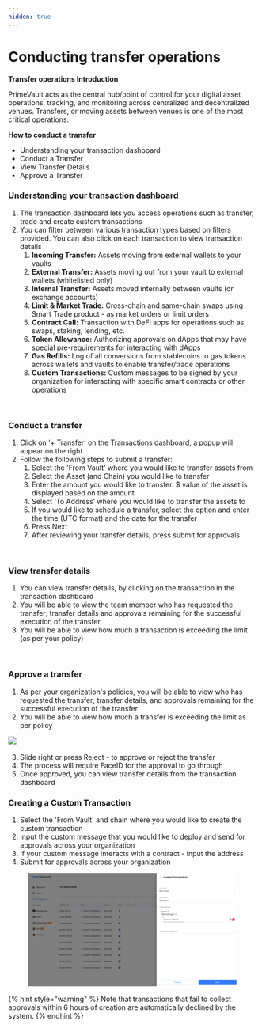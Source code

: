 ```yaml
---
hidden: true
---
```


# Conducting transfer operations

**Transfer operations Introduction**

PrimeVault acts as the central hub/point of control for your digital asset operations, tracking, and monitoring across centralized and decentralized venues. Transfers, or moving assets between venues is one of the most critical operations.

**How to conduct a transfer**

* Understanding your transaction dashboard
* Conduct a Transfer
* View Transfer Details
* Approve a Transfer

### **Understanding your transaction dashboard**

1. The transaction dashboard lets you access operations such as transfer, trade and create custom transactions
2. You can filter between various transaction types based on filters provided. You can also click on each transaction to view transaction details
   1. **Incoming Transfer:** Assets moving from external wallets to your vaults
   2. **External Transfer:** Assets moving out from your vault to external wallets (whitelisted only)
   3. **Internal Transfer:** Assets moved internally between vaults (or exchange accounts)
   4. **Limit & Market Trade:** Cross-chain and same-chain swaps using Smart Trade product - as market orders or limit orders
   5. **Contract Call:** Transaction with DeFi apps for operations such as swaps, staking, lending, etc.
   6. **Token Allowance:** Authorizing approvals on dApps that may have special pre-requirements for interacting with  dApps
   7. **Gas Refills:** Log of all conversions from stablecoins to gas tokens across wallets and vaults to enable transfer/trade operations&#x20;
   8. **Custom Transactions:** Custom messages to be signed by your organization for interacting with specific smart contracts or other operations

<figure><img src="https://lh7-us.googleusercontent.com/CfXqVHLaNp0FedBSTUULc895i_6Et7MhqOP0iEymKwcp-2MfTHlpqADUUJm7FzM4eHPT0dv_aOV6uRROc8Ppj0_F58t4NRvgX-G3prJnkLkI1j4amyHr5M3ca2WMXDrYYWSUUmxGw7q_7CgAT7QrRQs" alt=""><figcaption></figcaption></figure>

### **Conduct a transfer**

1. Click on ‘+ Transfer’ on the Transactions dashboard, a popup will appear on the right
2. Follow the following steps to submit a transfer:
   1. Select the 'From Vault' where you would like to transfer assets from
   2. Select the Asset (and Chain) you would like to transfer
   3. Enter the amount you would like to transfer. $ value of the asset is displayed based on the amount
   4. Select ‘To Address’ where you would like to transfer the assets to
   5. If you would like to schedule a transfer, select the option and enter the time (UTC format) and the date for the transfer
   6. Press Next
   7. After reviewing your transfer details; press submit for approvals

<figure><img src="https://lh7-us.googleusercontent.com/ACBamzRWwjF0VT-3XZK_v1Inf1raTWuVAUoVV7H8aSfVHm7R3I4qH3ssz9IPBf0IwteImUiPb06j3hCzKyhPzkWDGHJIf_t917bWtykTUA3PazJ4xSn8cwSnn9ou6EfGb0GMr6QZ2WWuqtK-5WmU7vo" alt=""><figcaption></figcaption></figure>

### **View transfer details**

1. You can view transfer details, by clicking on the transaction in the transaction dashboard
2. You will be able to view the team member who has requested the transfer; transfer details and approvals remaining for the successful execution of the transfer
3. You will be able to view how much a transaction is exceeding the limit (as per your policy)

<figure><img src="https://lh7-us.googleusercontent.com/ht9VXnqj6VA6M0aLXvIuU_H8V83JQH23w4SsYafionso1xgtcZzeGd5RjDZwGAtcdryysvKxmMXC_vz7FLR7rT12bykyvgvGAOvOXSL7alyD4nFBCSqoCo4EUy3oSpH0EjEqQ2Gu90PitwyrbP3H2iU" alt=""><figcaption></figcaption></figure>

### **Approve a transfer**

1. As per your organization's policies, you will be able to view who has requested the transfer; transfer details, and approvals remaining for the successful execution of the transfer
2. You will be able to view how much a transfer is exceeding the limit as per policy

![](https://lh7-us.googleusercontent.com/umQYtaG-WmUBf039XZcI53o44f136ago6FRLbofLGhxTbda2ZmhZRU0-vayijw-N6PPaNDm64_qJuQ6ZIliB9UYTnN4CHwKdVec2vQmlKdcoOUuw-LoypQvnPfd8_1B3_1xsCx17VOuSX9Q0DR5g3-k)

3. Slide right or press Reject - to approve or reject the transfer
4. The process will require FaceID for the approval to go through
5. Once approved, you can view transfer details from the transaction dashboard

### Creating a Custom Transaction

1. Select the 'From Vault' and chain where you would like to create the custom transaction
2. Input the custom message that you would like to deploy and send for approvals across your organization
3. If your custom message interacts with a contract - input the address&#x20;
4. Submit for approvals across your organization&#x20;

<figure><img src=".gitbook/assets/image (41).png" alt=""><figcaption></figcaption></figure>

{% hint style="warning" %}
Note that transactions that fail to collect approvals within 6 hours of creation are automatically declined by the system.
{% endhint %}
